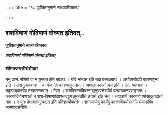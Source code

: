+++
title = "१८ पूर्वोक्तानुमाने साध्यपरिष्कारः"

+++


## शशविषाणं गोविषाणं वोच्यत इतिवत्..

**पूर्वोक्तानुमाने साध्यपरिष्कारः**

***शशविषाणं गोविषाणं वोच्यत इतिवत्***

### **श्रीमज्जयतीर्थटीका**

ननु प्रश्नः संशयो वा न युज्यत इति कोऽर्थः । यदि नोत्पन्न इति तदा प्रत्यक्षबाधः । अथोत्पन्नोऽपि कारणशून्य इति । तदानुमानबाधः । कार्यत्वादेव कारणानुमानात् । अथातत्कारणोत्पन्न इति । तदा व्याघातः । तदुत्पादकस्यैव तत्कारणत्वात् । मैवम् । शशविषाणादिप्रश्नाद्यनुपपत्तेरप्येवं प्रत्याख्यानप्रसङ्गात् । कारणादिविमर्शवतो न शश-विषाणादिप्रश्नाद्युत्पत्तुमर्हतीति तत्रार्थ इति चेत् । तर्ह्यत्रापि कारणविपर्यासादुत्पद्यतां नाम । न पुनः प्रेक्षावतामुत्पद्यत इति प्रतिज्ञार्थोपपत्तेः । ज्ञानजन्येषु कार्येषु कारणविपर्यासादपि भयादाविव जन्मोपपत्तेरिति ।

